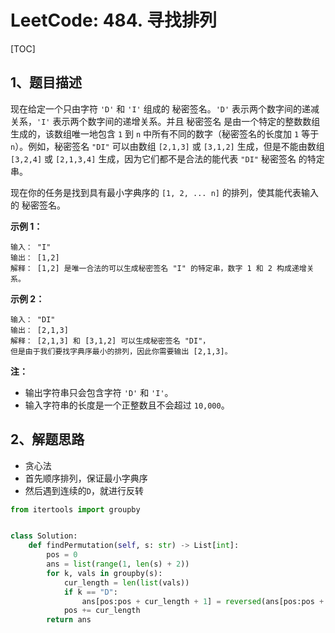 # LeetCode: 484. 寻找排列

[TOC]

## 1、题目描述

现在给定一个只由字符 `'D'` 和 `'I'` 组成的 秘密签名。`'D'` 表示两个数字间的递减关系，`'I'` 表示两个数字间的递增关系。并且 秘密签名 是由一个特定的整数数组生成的，该数组唯一地包含 `1` 到 `n` 中所有不同的数字（秘密签名的长度加 `1` 等于 `n`）。例如，秘密签名 `"DI"` 可以由数组 `[2,1,3]` 或 `[3,1,2]` 生成，但是不能由数组 `[3,2,4]` 或 `[2,1,3,4]` 生成，因为它们都不是合法的能代表 `"DI"` 秘密签名 的特定串。

现在你的任务是找到具有最小字典序的 `[1, 2, ... n]` 的排列，使其能代表输入的 秘密签名。

**示例 1：**

```
输入： "I"
输出： [1,2]
解释： [1,2] 是唯一合法的可以生成秘密签名 "I" 的特定串，数字 1 和 2 构成递增关系。
```

**示例 2：**

```
输入： "DI"
输出： [2,1,3]
解释： [2,1,3] 和 [3,1,2] 可以生成秘密签名 "DI"，
但是由于我们要找字典序最小的排列，因此你需要输出 [2,1,3]。
```

**注：**

-   输出字符串只会包含字符 `'D'` 和 `'I'`。
-   输入字符串的长度是一个正整数且不会超过 `10,000`。




## 2、解题思路

-   贪心法
-   首先顺序排列，保证最小字典序
-   然后遇到连续的`D`，就进行反转



```python
from itertools import groupby


class Solution:
    def findPermutation(self, s: str) -> List[int]:
        pos = 0
        ans = list(range(1, len(s) + 2))
        for k, vals in groupby(s):
            cur_length = len(list(vals))
            if k == "D":
                ans[pos:pos + cur_length + 1] = reversed(ans[pos:pos + cur_length + 1])
            pos += cur_length
        return ans
```

